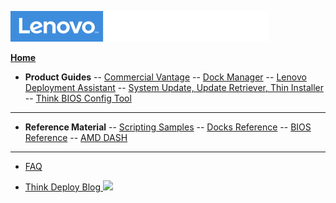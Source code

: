 ![Commercial Deployment Readiness Team](img/cdrt.png)

[**Home**](/)

- **Product Guides**
-- [Commercial Vantage](cv/cv_top.md)
-- [Dock Manager](dm/dm_top.md)
-- [Lenovo Deployment Assistant](lda/lda_top.md)
-- [System Update, Update Retriever, Thin Installer](su/su_top.md)
-- [Think BIOS Config Tool](tbct/tbct_top.md)

<!--
- [Deployment Guides](guides/deployment_guides.md) 
- [Reference Material](reference/reference.md)-->
---
- **Reference Material**
-- [Scripting Samples](samples/samples.md)
-- [Docks Reference](docks/docks_top.md)
-- [BIOS Reference](bios/bios_guide.md)
-- [AMD DASH](dash/dash_top.md)

---
- [FAQ](faq/faq.md)

- [Think Deploy Blog ![ ](../img/link.png)](https://thinkdeploy.blogspot.com)